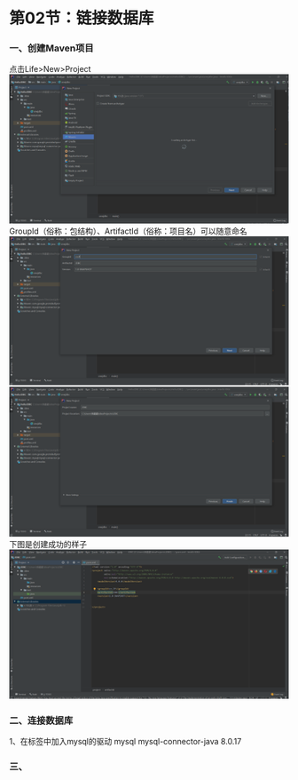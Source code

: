 # 第02节：链接数据库


### 一、创建Maven项目  
点击Life>New>Project  
![hjbl](../images/1002img1.PNG)   
GroupId（俗称：包结构）、ArtifactId（俗称：项目名）可以随意命名
![hjbl](../images/1002img2.PNG)  
![hjbl](../images/1002img3.PNG)  
下图是创建成功的样子
![hjbl](../images/1002img4.PNG)  
### 二、连接数据库
1、在<dependencies></dependencies>标签中加入mysql的驱动
       <!-- https://mvnrepository.com/artifact/mysql/mysql-connector-java -->
        <dependency>
            <groupId>mysql</groupId>
            <artifactId>mysql-connector-java</artifactId>
            <version>8.0.17</version>
        </dependency>
</project>

### 三、


